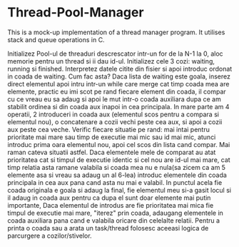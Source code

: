 # Thread-Pool-Manager
This is a mock-up implementation of a thread manager program. It utilises stack and queue operations in C.

Initializez Pool-ul de threaduri descrescator intr-un for de la N-1 la 0, aloc memorie pentru un thread si ii dau id-ul.
Initializez cele 3 cozi: waiting, running si finished.
Interpretez datele citite din fisier si apoi introduc ordonat in coada de waiting.
Cum fac asta?
Daca lista de waiting este goala, inserez direct elementul apoi intru intr-un while care merge cat timp coada mea are elemente, practic eu imi scot pe rand fiecare element din coada, il compar cu ce vreau eu sa adaug si apoi le mut intr-o coada auxiliara dupa ce am stabilit ordinea si din coada aux inapoi in cea principala. In mare parte am 4 operatii, 2 introduceri in coada aux (elementul scos pentru a compara si elementul nou), o concatenare a cozii vechi peste cea aux, si apoi a cozii aux peste cea veche.
Verific fiecare situatie pe rand: mai intai pentru prioritate mai mare sau timp de executie mai mic sau id mai mic, atunci introduc prima oara elementul nou, apoi cel scos din lista cand compar.
Mai raman cateva situatii astfel. Daca elementele mele de comparat au atat prioritatea cat si timpul de executie identic si cel nou are id-ul mai mare, cat timp relatia asta ramane valabila si coada mea nu e nula(sa zicem ca am 5 elemente asa si vreau sa adaug un al 6-lea) introduc elementele din coada principala in cea aux pana cand asta nu mai e valabil. In punctul acela fie coada originala e goala si adaug la final, fie elementul meu si-a gasit locul si il adaug in coada aux pentru ca dupa el sunt doar elemente mai putin importante, Daca elementul de introdus are fie prioritatea mai mica fie timpul de executie mai mare, "iterez" prin coada, adaugang elementele in coada auxiliara pana cand e valabila oricare din celelalte relatii. 
Pentru a printa o coada sau a arata un task/thread folosesc aceeasi logica de parcurgere a cozilor/stivelor.
